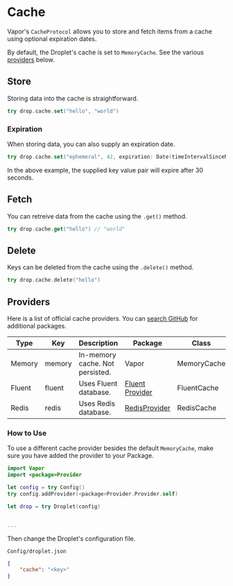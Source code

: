 # Cache

Vapor's `CacheProtocol` allows you to store and fetch items from a cache using optional expiration dates.

By default, the Droplet's cache is set to `MemoryCache`. See the various [providers](#providers) below.

## Store

Storing data into the cache is straightforward.

```swift
try drop.cache.set("hello", "world")
```

### Expiration

When storing data, you can also supply an expiration date.

```swift
try drop.cache.set("ephemeral", 42, expiration: Date(timeIntervalSinceNow: 30))
```

In the above example, the supplied key value pair will expire after 30 seconds.

## Fetch

You can retreive data from the cache using the `.get()` method.

```swift
try drop.cache.get("hello") // "world"
```

## Delete

Keys can be deleted from the cache using the `.delete()` method.

```swift
try drop.cache.delete("hello")
```

## Providers

Here is a list of official cache providers. You can [search GitHub](https://github.com/search?utf8=✓&q=topic%3Avapor-provider+topic%3Acache&type=Repositories) for additional packages.

| Type   | Key    | Description                     | Package                                 | Class       |
|--------|--------|---------------------------------|-----------------------------------------|-------------|
| Memory | memory | In-memory cache. Not persisted. | Vapor                                   | MemoryCache |
| Fluent | fluent | Uses Fluent database.           | [Fluent Provider](../fluent/package.md) | FluentCache |
| Redis  | redis  | Uses Redis database.            | [RedisProvider](../redis/package.md)    | RedisCache  |

### How to Use

To use a different cache provider besides the default `MemoryCache`, make sure you have added the provider to your Package.

```swift
import Vapor
import <package>Provider

let config = try Config()
try config.addProvider(<package>Provider.Provider.self)

let drop = try Droplet(config)


...
```


Then change the Droplet's configuration file.

`Config/droplet.json`

```json
{
    "cache": "<key>"
}
```

